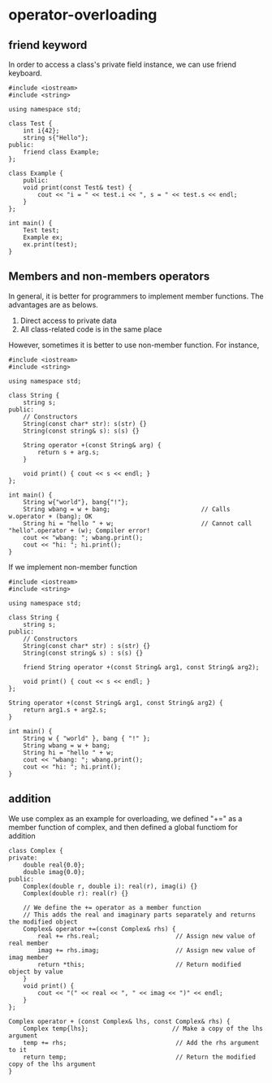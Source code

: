 # operator-overloading

## friend keyword

<p>
   In order to access a class's private field instance, we can use friend keyboard.
</p>

```
#include <iostream>
#include <string>

using namespace std;

class Test {
	int i{42};
	string s{"Hello"};
public:
	friend class Example;
};

class Example {
	public:
	void print(const Test& test) {
		cout << "i = " << test.i << ", s = " << test.s << endl;
	}
};

int main() {
	Test test;
	Example ex;
	ex.print(test);
}
```

## Members and non-members operators

<p>In general, it is better for programmers to implement member functions. The advantages are as belows.</p>

<ol>
   <li>Direct access to private data</li>
   <li>All class-related code is in the same place</li>
</ol>

<p>However, sometimes it is better to use non-member function. For instance,</p>

```
#include <iostream>
#include <string>

using namespace std;

class String {
	string s;
public:
	// Constructors
	String(const char* str): s(str) {}
	String(const string& s): s(s) {}

	String operator +(const String& arg) {
		return s + arg.s;
	}
	
	void print() { cout << s << endl; }
};

int main() {
	String w{"world"}, bang{"!"};
	String wbang = w + bang;                         // Calls w.operator + (bang); OK
	String hi = "hello " + w;                        // Cannot call "hello".operator + (w); Compiler error! 
	cout << "wbang: "; wbang.print();
	cout << "hi: "; hi.print();
}
```
<p>If we implement non-member function</p>

```
#include <iostream>
#include <string>

using namespace std;

class String {
	string s;
public:
	// Constructors
	String(const char* str) : s(str) {}
	String(const string& s) : s(s) {}
	
	friend String operator +(const String& arg1, const String& arg2);
	
	void print() { cout << s << endl; }
};

String operator +(const String& arg1, const String& arg2) {
	return arg1.s + arg2.s;
}

int main() {
	String w { "world" }, bang { "!" };
	String wbang = w + bang;
	String hi = "hello " + w;
	cout << "wbang: "; wbang.print();
	cout << "hi: "; hi.print();
}
```

## addition

<p>We use complex as an example for overloading, we defined "+=" as a member function of complex, and then defined a global functiom for addition</p>

```
class Complex {
private:
	double real{0.0};
	double imag{0.0};
public:
	Complex(double r, double i): real(r), imag(i) {}
	Complex(double r): real(r) {}

	// We define the += operator as a member function
	// This adds the real and imaginary parts separately and returns the modified object
	Complex& operator +=(const Complex& rhs) {
		real += rhs.real;                     // Assign new value of real member
		imag += rhs.imag;                     // Assign new value of imag member
		return *this;                         // Return modified object by value
	}
	void print() {
		cout << "(" << real << ", " << imag << ")" << endl;
	}
};

Complex operator + (const Complex& lhs, const Complex& rhs) {
	Complex temp{lhs};                       // Make a copy of the lhs argument
	temp += rhs;                              // Add the rhs argument to it
	return temp;                              // Return the modified copy of the lhs argument
}
```